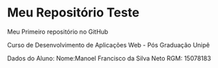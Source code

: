 # Meu Repositório Teste

Meu Primeiro repositório no GitHub 

Curso de Desenvolvimento de Aplicações Web - Pós Graduação Unipê

Dados do Aluno:
Nome:Manoel Francisco da Silva Neto
RGM: 15078183


